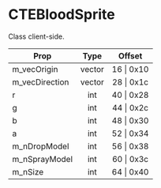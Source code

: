 # CTEBloodSprite
Class client-side.

|Prop|Type|Offset|
|---|:-:|:-:|
|m_vecOrigin|vector|16 \| 0x10|
|m_vecDirection|vector|28 \| 0x1c|
|r|int|40 \| 0x28|
|g|int|44 \| 0x2c|
|b|int|48 \| 0x30|
|a|int|52 \| 0x34|
|m_nDropModel|int|56 \| 0x38|
|m_nSprayModel|int|60 \| 0x3c|
|m_nSize|int|64 \| 0x40|

